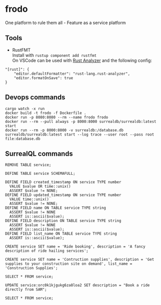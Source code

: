 # frodo
One platform to rule them all - Feature as a service platform

## Tools
- RustFMT  
Install with `rustup component add rustfmt`  
On VSCode can be used with [Rust Analyzer](https://marketplace.visualstudio.com/items?itemName=rust-lang.rust-analyzer) and the following config:
```
"[rust]": {
    "editor.defaultFormatter": "rust-lang.rust-analyzer",
    "editor.formatOnSave": true
}
```

## Devops commands
```
cargo watch -x run
docker build -t frodo -f Dockerfile .
docker run -p 8080:8080 --rm --name frodo frodo
docker run --rm --pull always -p 8000:8000 surrealdb/surrealdb:latest start
docker run --rm -p 8000:8000 -v surrealdb:/database.db surrealdb/surrealdb:latest start --log trace --user root --pass root file:database.db
```

## SurrealQL commands
```
REMOVE TABLE service;

DEFINE TABLE service SCHEMAFULL;

DEFINE FIELD created_timestamp ON service TYPE number
  VALUE $value OR time::unix()
  ASSERT $value != NONE;
DEFINE FIELD updated_timestamp ON service TYPE number
  VALUE time::unix()
  ASSERT $value != NONE;
DEFINE FIELD name ON TABLE service TYPE string
  ASSERT $value != NONE
  ASSERT is::ascii($value);
DEFINE FIELD description ON TABLE service TYPE string
  ASSERT $value != NONE
  ASSERT is::ascii($value);
DEFINE FIELD list_name ON TABLE service TYPE string
  ASSERT is::ascii($value);

CREATE service SET name = 'Ride booking', description = 'A fancy description of ride hailing services';

CREATE service SET name = 'Contruction supplies', description = 'Get supplies to your construction site on demand', list_name = 'Construction Supplies';

SELECT * FROM service;

UPDATE service:orc0k1kjgukg6za8loa2 SET description = "Book a ride directly from SAM";

SELECT * FROM service;
```